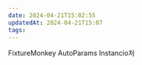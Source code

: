 ```yaml
---
date: 2024-04-21T15:02:55
updatedAt: 2024-04-21T15:07
tags: 
---
```

FixtureMonkey
AutoParams
Instancio처